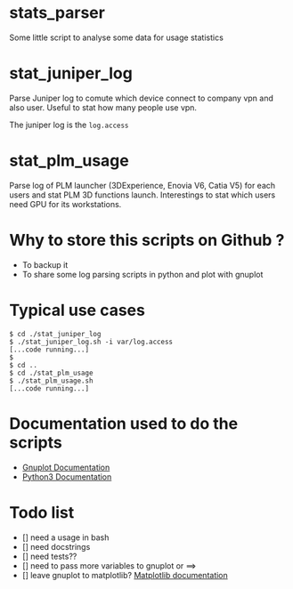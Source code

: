 # stats_parser
Some little script to analyse some data for usage statistics

# stat_juniper_log

Parse Juniper log to comute which device connect to company vpn 
and also user. Useful to stat how many people use vpn.

The juniper log is the `log.access`

# stat_plm_usage

Parse log of PLM launcher (3DExperience, Enovia V6, Catia V5) for 
each users and stat PLM 3D functions launch. Interestings to 
stat which users need GPU for its workstations.

# Why to store this scripts on Github ?

- To backup it
- To share some log parsing scripts in python and plot with
gnuplot


# Typical use cases


```
$ cd ./stat_juniper_log
$ ./stat_juniper_log.sh -i var/log.access
[...code running...]
$
$ cd ..
$ cd ./stat_plm_usage
$ ./stat_plm_usage.sh
[...code running...]
```

# Documentation used to do the scripts

- [Gnuplot Documentation](http://www.gnuplot.info/documentation.html)
- [Python3 Documentation](https://docs.python.org/3/)

# Todo list

- [] need a usage in bash
- [] need docstrings
- [] need tests??
- [] need to pass more variables to gnuplot or ==>
- [] leave gnuplot to matplotlib? [Matplotlib documentation](https://matplotlib.org/3.1.0/gallery/index.html)
